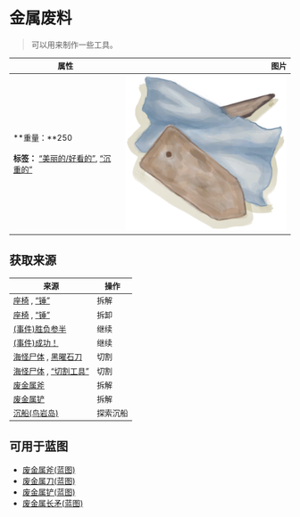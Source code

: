 # 金属废料  
> 可以用来制作一些工具。  
  
  属性  |   图片   
 ----  |  ----:   
 **重量：**250<br><br>**标签：**	[“美丽的/好看的”](tag_Pretty.md), [“沉重的”](tag_Heavy.md)  |  ![](Sprite/MetalScrap.png)   
  
## 获取来源  
来源  |  操作  
----  |  ----  
[座椅](Seat.md) , [“锤”](tag_Axe.md)  |  拆解  
[座椅](SeatPlaced.md) , [“锤”](tag_Axe.md)  |  拆卸  
[(事件)胜负参半](Event_DroneFightMixedSuccess.md)  |  继续  
[(事件)成功！](Event_DroneFightSuccess.md)  |  继续  
[海怪尸体](SeahoundCarcass.md) , [黑曜石刀](KnifeObsidian.md)  |  切割  
[海怪尸体](SeahoundCarcass.md) , [“切割工具”](tag_Cutter.md)  |  切割  
[废金属斧](AxeScrap.md)  |  拆解  
[废金属铲](ShovelScrap.md)  |  拆解  
[沉船(鸟岩岛)](Shipwreck.md)  |  探索沉船  
## 可用于蓝图  
- [废金属斧(蓝图)](Bp_ScrapAxe.md)  
- [废金属刀(蓝图)](Bp_ScrapKnife.md)  
- [废金属铲(蓝图)](Bp_ScrapShovel.md)  
- [废金属长矛(蓝图)](Bp_ScrapSpear.md)  
  
  
